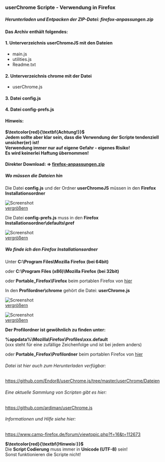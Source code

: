 ### userChrome Scripte -  Verwendung in Firefox    

##### Herunterladen und Entpacken der ZIP-Datei: firefox-anpassungen.zip

#### Das Archiv enthält folgendes:   

  #### 1. Unterverzeichnis userChromeJS mit den Dateien   
   * main.js
   * utilities.js
   * Readme.txt

  #### 2. Unterverzeichnis chrome mit der Datei     
   * userChrome.js

  #### 3. Datei config.js   

  #### 4. Datei config-prefs.js  

  #### Hinweis:
  **$\textcolor{red}{\textbf{Achtung!}}$**    
  **Jedem sollte aber klar sein, dass die Verwendung der Scripte tendenziell unsicher(er) ist!**    
  **Verwendung immer nur auf eigene Gefahr - eigenes Risiko!**    
  **Es wird keinerlei Haftung übernommen!**    
  
#### Direkter Download: **⇒** [firefox-anpassungen.zip](https://raw.githubusercontent.com/Endor8/userChrome.js/master/userChrome/Dateien/firefox-anpassungen.zip)

##### Wo müssen die Dateien hin

Die Datei **config.js** und der Ordner **userChromeJS** müssen in den **Firefox Installationsordner**

![Screenshot](https://github.com/Endor8/userChrome.js/blob/master/userChrome/images/Screenshot4-400px.png?raw=true)  
[vergrößern](https://github.com/Endor8/userChrome.js/blob/master/userChrome/images/Screenshot4-600px.png?raw=true)

Die Datei **config-prefs.js** muss in den **Firefox Installationsordner\defaults\pref**

![Screenshot](https://github.com/Endor8/userChrome.js/blob/master/userChrome/images/Screenshot5-400px.png?raw=true)     
[vergrößern](https://github.com/Endor8/userChrome.js/blob/master/userChrome/images/Screenshot5-600px.png?raw=true)

##### Wo finde ich den Firefox Installationsordner

Unter **C:\Program Files\Mozilla Firefox (bei 64bit)**

oder 
**C:\Program Files (x86)\Mozilla Firefox (bei 32bit)**

oder 
**Portable_Firefox\Firefox** beim portablen Firefox von [hier](https://mozhelp.dynvpn.de/dateien/index.php?path=Programme/)

In den **Profilordner\chrome** gehört die Datei:
**userChrome.js**

![Screenshot](https://github.com/Endor8/userChrome.js/blob/master/userChrome/images/Screenshot2-400px.png?raw=true)   
[vergrößern](https://github.com/Endor8/userChrome.js/blob/master/userChrome/images/Screenshot2-600px.png?raw=true)

![Screenshot](https://github.com/Endor8/userChrome.js/blob/master/userChrome/images/Screenshot1-400px.png?raw=true)      
[vergrößern](https://github.com/Endor8/userChrome.js/blob/master/userChrome/images/Screenshot1-600px.png?raw=true)

**Der Profilordner ist gewöhnlich zu finden unter:**

**%appdata%\Mozilla\Firefox\Profiles\xxx.default**                                     
(xxx steht für eine zufällige Zeichenfolge und ist bei jedem anders)

oder
**Portable_Firefox\Profilordner** beim portablen Firefox von [hier](https://mozhelp.dynvpn.de/dateien/index.php?path=Programme/)
   
###### Datei ist hier auch zum Herunterladen verfügbar:
https://github.com/Endor8/userChrome.js/tree/master/userChrome/Dateien

###### Eine aktuelle Sammlung von Scripten gibt es hier:
https://github.com/ardiman/userChrome.js

###### Informationen und Hilfe siehe hier:
https://www.camp-firefox.de/forum/viewtopic.php?f=16&t=112673
   
**$\textcolor{red}{\textbf{Hinweis:}}$**    
Die **Script Codierung** muss immer in **Unicode (UTF-8)** sein!     
Sonst funktionieren die Scripte nicht!    

